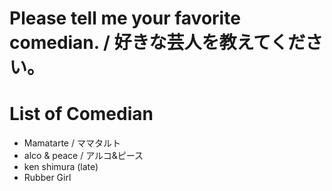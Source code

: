 # Please tell me your favorite comedian. / 好きな芸人を教えてください。

# List of Comedian
- Mamatarte / ママタルト
- alco & peace / アルコ&ピース
- ken shimura (late)
- Rubber Girl
